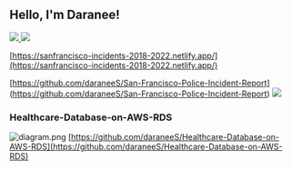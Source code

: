 <h2> Hello, I'm Daranee! </h2> 

<a href= "https://www.linkedin.com/in/daraneeS/" target="_blank">
  <img src="https://img.shields.io/badge/-LinkedIn-0077B5?style=flat&logo=Linkedin&logoColor=white"/>
</a> 
<a href= "mailto:daraneecsrx@gmail.com">
  <img src="https://img.shields.io/badge/-Gmail-c14438?style=flat&logo=Gmail&logoColor=white"/>
</a>

[https://sanfrancisco-incidents-2018-2022.netlify.app/](https://sanfrancisco-incidents-2018-2022.netlify.app/)
 
[https://github.com/daraneeS/San-Francisco-Police-Incident-Report] (https://github.com/daraneeS/San-Francisco-Police-Incident-Report)
![](sf_map.gif)


<h3> Healthcare-Database-on-AWS-RDS  </h3>

![diagram.png](https://github.com/daraneeS/diagram.png)
[https://github.com/daraneeS/Healthcare-Database-on-AWS-RDS](https://github.com/daraneeS/Healthcare-Database-on-AWS-RDS)
